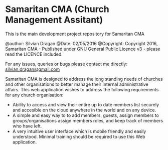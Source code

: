 # Samaritan CMA (Church Management Assitant)

This is the main development project repository for Samaritan CMA

@author: Silvian Dragan
@Date: 02/05/2016
@Copyright: Copyright 2016, Samaritan CMA - Published under GNU General Public Licence v3 - please read the LICENCE included.

For any issues, queries or bugs please contact me directly: silvian.dragan@gmail.com

Samaritan CMA is designed to address the long standing needs of churches and other organisations to better manage their internal administrative affairs.
This web application wishes to address the following requirements for any church organisation:

- Ability to access and view their entire up to date members list securely and accesible on the cloud anywhere in the world and on any device.
- A simple and easy way to to add members, guests, assign members to groups/organisations assign members roles, and keep track of members who have left.
- A very intuitive user interface which is mobile friendly and easily understood. Minimal training should be required to use this Web application.
